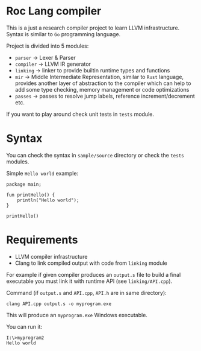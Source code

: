 # Roc Lang compiler

This is a just a research compiler project to learn LLVM infrastructure. 
Syntax is similar to `Go` programming language.

Project is divided into 5 modules:

- `parser` -> Lexer & Parser
- `compiler` -> LLVM IR generator
- `linking` -> linker to provide builtin runtime types and functions
- `mir` -> Middle Intermediate Representation, similar to `Rust` language, provides another layer of abstraction to the compiler which can help to add some type checking, memory management or code optimizations
- `passes` -> passes to resolve jump labels, reference increment/decrement etc.

If you want to play around check unit tests in `tests` module.

# Syntax

You can check the syntax in `sample/source` directory or check the `tests` modules.

Simple `Hello world` example:

```
package main;

fun printHello() {
    println("Hello world");
}

printHello()
```

# Requirements

- LLVM compiler infrastructure
- Clang to link compiled output with code from `linking` module

For example if given compiler produces an `output.s` file to build a final executable you must link it with runtime API (see `linking/API.cpp`).

Command (if `output.s` and `API.cpp`, `API.h` are in same directory):

```
clang API.cpp output.s -o myprogram.exe
```

This will produce an `myprogram.exe` Windows executable.

You can run it:

```
I:\>myprogram2
Hello world
```


